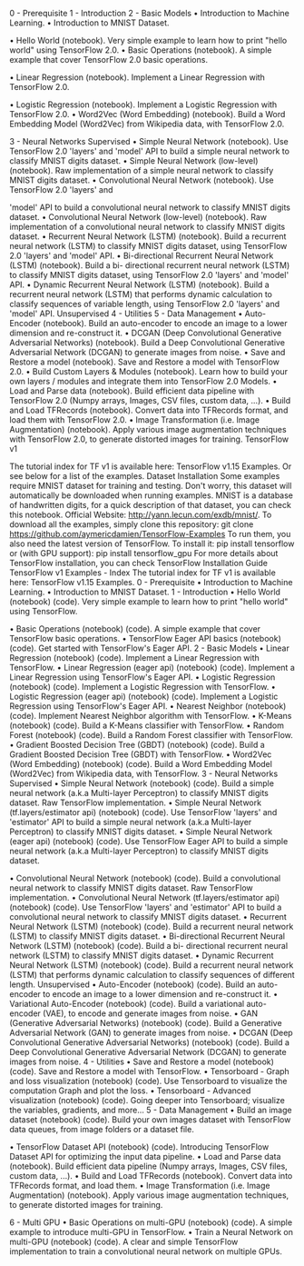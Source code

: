 0 - Prerequisite
1 - Introduction
2 - Basic Models
 • Introduction to Machine Learning.
• Introduction to MNIST Dataset.
  
• Hello World (notebook). Very simple example to learn how to print "hello world" using TensorFlow 2.0.
• Basic Operations (notebook). A simple example that cover TensorFlow 2.0 basic operations.
  
• Linear Regression (notebook). Implement a Linear Regression with TensorFlow 2.0.
 
• Logistic Regression (notebook). Implement a Logistic Regression with TensorFlow 2.0.
• Word2Vec (Word Embedding) (notebook). Build a Word Embedding Model (Word2Vec) from Wikipedia data, with TensorFlow 2.0.
  
3 - Neural Networks Supervised
• Simple Neural Network (notebook). Use TensorFlow 2.0 'layers' and 'model' API
to build a simple neural network to classify MNIST digits dataset.
• Simple Neural Network (low-level) (notebook). Raw implementation of a simple neural network to classify MNIST digits dataset.
• Convolutional Neural Network (notebook). Use TensorFlow 2.0 'layers' and
 
'model' API to build a convolutional neural network to classify MNIST digits dataset.
 • Convolutional Neural Network (low-level) (notebook). Raw implementation of a convolutional neural network to classify MNIST digits dataset.
• Recurrent Neural Network (LSTM) (notebook). Build a recurrent neural network (LSTM) to classify MNIST digits dataset, using TensorFlow 2.0 'layers' and 'model' API.
• Bi-directional Recurrent Neural Network (LSTM) (notebook). Build a bi- directional recurrent neural network (LSTM) to classify MNIST digits dataset, using TensorFlow 2.0 'layers' and 'model' API.
    • Dynamic Recurrent Neural Network (LSTM) (notebook). Build a recurrent neural network (LSTM) that performs dynamic calculation to classify sequences of variable length, using TensorFlow 2.0 'layers' and 'model' API.
 Unsupervised
4 - Utilities
5 - Data Management
  • Auto-Encoder (notebook). Build an auto-encoder to encode an image to a lower dimension and re-construct it.
• DCGAN (Deep Convolutional Generative Adversarial Networks) (notebook). Build a Deep Convolutional Generative Adversarial Network (DCGAN) to generate images from noise.
    • Save and Restore a model (notebook). Save and Restore a model with TensorFlow 2.0.
• Build Custom Layers & Modules (notebook). Learn how to build your own layers / modules and integrate them into TensorFlow 2.0 Models.
    • Load and Parse data (notebook). Build efficient data pipeline with TensorFlow 2.0 (Numpy arrays, Images, CSV files, custom data, ...).
  • Build and Load TFRecords (notebook). Convert data into TFRecords format, and load them with TensorFlow 2.0.
• Image Transformation (i.e. Image Augmentation) (notebook). Apply various image augmentation techniques with TensorFlow 2.0, to generate distorted images for training.
   TensorFlow v1
 
 The tutorial index for TF v1 is available here: TensorFlow v1.15 Examples. Or see below for a list of the examples.
  Dataset
Installation
  Some examples require MNIST dataset for training and testing. Don't worry, this dataset will automatically be downloaded when running examples. MNIST is a database of handwritten digits, for a quick description of that dataset, you can check this notebook.
  Official Website: http://yann.lecun.com/exdb/mnist/.
    To download all the examples, simply clone this repository:
 git clone https://github.com/aymericdamien/TensorFlow-Examples
 To run them, you also need the latest version of TensorFlow. To install it:
 pip install tensorflow
 or (with GPU support):
 pip install tensorflow_gpu
For more details about TensorFlow installation, you can check TensorFlow Installation
   Guide
  TensorFlow v1 Examples - Index
  The tutorial index for TF v1 is available here: TensorFlow v1.15 Examples. 0 - Prerequisite
  • Introduction to Machine Learning.
  • Introduction to MNIST Dataset.
  1 - Introduction
 • Hello World (notebook) (code). Very simple example to learn how to print "hello
  world" using TensorFlow.

 • Basic Operations (notebook) (code). A simple example that cover TensorFlow basic operations.
• TensorFlow Eager API basics (notebook) (code). Get started with TensorFlow's Eager API.
   2 - Basic Models
 • Linear Regression (notebook) (code). Implement a Linear Regression with
  TensorFlow.
• Linear Regression (eager api) (notebook) (code). Implement a Linear Regression using TensorFlow's Eager API.
• Logistic Regression (notebook) (code). Implement a Logistic Regression with TensorFlow.
• Logistic Regression (eager api) (notebook) (code). Implement a Logistic Regression using TensorFlow's Eager API.
• Nearest Neighbor (notebook) (code). Implement Nearest Neighbor algorithm with TensorFlow.
• K-Means (notebook) (code). Build a K-Means classifier with TensorFlow.
• Random Forest (notebook) (code). Build a Random Forest classifier with
TensorFlow.
• Gradient Boosted Decision Tree (GBDT) (notebook) (code). Build a Gradient
        Boosted Decision Tree (GBDT) with TensorFlow.
• Word2Vec (Word Embedding) (notebook) (code). Build a Word Embedding Model (Word2Vec) from Wikipedia data, with TensorFlow.
  3 - Neural Networks Supervised
 • Simple Neural Network (notebook) (code). Build a simple neural network (a.k.a Multi-layer Perceptron) to classify MNIST digits dataset. Raw TensorFlow
  implementation.
• Simple Neural Network (tf.layers/estimator api) (notebook) (code). Use TensorFlow 'layers' and 'estimator' API to build a simple neural network (a.k.a Multi-layer Perceptron) to classify MNIST digits dataset.
  • Simple Neural Network (eager api) (notebook) (code). Use TensorFlow Eager API to build a simple neural network (a.k.a Multi-layer Perceptron) to classify MNIST digits dataset.
 
 • Convolutional Neural Network (notebook) (code). Build a convolutional neural network to classify MNIST digits dataset. Raw TensorFlow implementation.
• Convolutional Neural Network (tf.layers/estimator api) (notebook) (code). Use TensorFlow 'layers' and 'estimator' API to build a convolutional neural network to classify MNIST digits dataset.
• Recurrent Neural Network (LSTM) (notebook) (code). Build a recurrent neural network (LSTM) to classify MNIST digits dataset.
• Bi-directional Recurrent Neural Network (LSTM) (notebook) (code). Build a bi-
     directional recurrent neural network (LSTM) to classify MNIST digits dataset.
• Dynamic Recurrent Neural Network (LSTM) (notebook) (code). Build a recurrent neural network (LSTM) that performs dynamic calculation to classify sequences of different length.
 Unsupervised
  • Auto-Encoder (notebook) (code). Build an auto-encoder to encode an image to a lower dimension and re-construct it.
• Variational Auto-Encoder (notebook) (code). Build a variational auto-encoder (VAE), to encode and generate images from noise.
• GAN (Generative Adversarial Networks) (notebook) (code). Build a Generative Adversarial Network (GAN) to generate images from noise.
    • DCGAN (Deep Convolutional Generative Adversarial Networks) (notebook) (code). Build a Deep Convolutional Generative Adversarial Network (DCGAN) to generate images from noise.
  4 - Utilities
 • Save and Restore a model (notebook) (code). Save and Restore a model with TensorFlow.
• Tensorboard - Graph and loss visualization (notebook) (code). Use Tensorboard to visualize the computation Graph and plot the loss.
   • Tensorboard - Advanced visualization (notebook) (code). Going deeper into Tensorboard; visualize the variables, gradients, and more...
  5 - Data Management
 • Build an image dataset (notebook) (code). Build your own images dataset with TensorFlow data queues, from image folders or a dataset file.
 
• TensorFlow Dataset API (notebook) (code). Introducing TensorFlow Dataset API for optimizing the input data pipeline.
• Load and Parse data (notebook). Build efficient data pipeline (Numpy arrays, Images, CSV files, custom data, ...).
• Build and Load TFRecords (notebook). Convert data into TFRecords format, and load them.
• Image Transformation (i.e. Image Augmentation) (notebook). Apply various image augmentation techniques, to generate distorted images for training.
    
6 - Multi GPU
• Basic Operations on multi-GPU (notebook) (code). A simple example to introduce multi-GPU in TensorFlow.
• Train a Neural Network on multi-GPU (notebook) (code). A clear and simple TensorFlow implementation to train a convolutional neural network on multiple GPUs.

